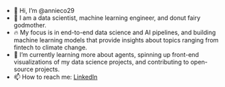 - 👋 Hi, I’m @annieco29
- 👀 I am a data scientist, machine learning engineer, and donut fairy godmother.
- 🔥 My focus is in end-to-end data science and AI pipelines, and building machine learning models that provide insights about topics ranging from fintech to climate change.
- 🌱 I’m currently learning more about agents, spinning up front-end visualizations of my data science projects, and contributing to open-source projects.
- 📫 How to reach me: [LinkedIn](https://www.linkedin.com/in/annie-condon-data-scientist/) 

<!---
annieco29/annieco29 is a ✨ special ✨ repository because its `README.md` (this file) appears on your GitHub profile.
You can click the Preview link to take a look at your changes.
--->

